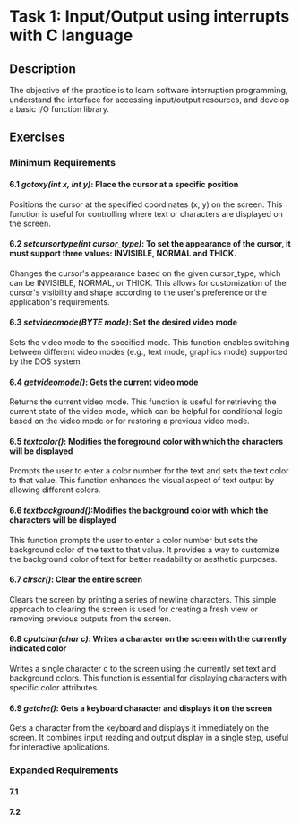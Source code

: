 # Task 1: Input/Output using interrupts with C language

## Description
The objective of the practice is to learn software interruption programming, understand the interface for accessing input/output resources, and develop a basic I/O function library.

## Exercises

### Minimum Requirements

#### 6.1 *gotoxy(int x, int y)*: Place the cursor at a specific position
Positions the cursor at the specified coordinates (x, y) on the screen. This function is useful for controlling where text or characters are displayed on the screen.

#### 6.2 *setcursortype(int cursor_type)*: To set the appearance of the cursor, it must support three values: INVISIBLE, NORMAL and THICK.
Changes the cursor's appearance based on the given cursor_type, which can be INVISIBLE, NORMAL, or THICK. This allows for customization of the cursor's visibility and shape according to the user's preference or the application's requirements.

#### 6.3 *setvideomode(BYTE mode)*: Set the desired video mode
Sets the video mode to the specified mode. This function enables switching between different video modes (e.g., text mode, graphics mode) supported by the DOS system.

#### 6.4 *getvideomode()*: Gets the current video mode
Returns the current video mode. This function is useful for retrieving the current state of the video mode, which can be helpful for conditional logic based on the video mode or for restoring a previous video mode.

#### 6.5 *textcolor()*: Modifies the foreground color with which the characters will be displayed
Prompts the user to enter a color number for the text and sets the text color to that value. This function enhances the visual aspect of text output by allowing different colors.

#### 6.6 *textbackground()*:Modifies the background color with which the characters will be displayed
This function prompts the user to enter a color number but sets the background color of the text to that value. It provides a way to customize the background color of text for better readability or aesthetic purposes.

#### 6.7 *clrscr()*: Clear the entire screen
Clears the screen by printing a series of newline characters. This simple approach to clearing the screen is used for creating a fresh view or removing previous outputs from the screen.

#### 6.8 *cputchar(char c)*: Writes a character on the screen with the currently indicated color
Writes a single character c to the screen using the currently set text and background colors. This function is essential for displaying characters with specific color attributes.

#### 6.9 *getche()*: Gets a keyboard character and displays it on the screen
Gets a character from the keyboard and displays it immediately on the screen. It combines input reading and output display in a single step, useful for interactive applications.


### Expanded Requirements

#### 7.1

#### 7.2
